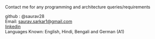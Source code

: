Contact me for any programming and architecture queries/requirements

github : @saurav28 <br>
Email: <saurav.sarkar1@gmail.com> <br>
[linkedin](https://www.linkedin.com/in/sauravsarkar1/) <br>
Languages Known: English, Hindi, Bengali and German (A1)
